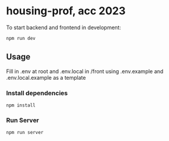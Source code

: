 # housing-prof, acc 2023

To start backend and frontend in development:

```bash
npm run dev
```

## Usage

Fill in .env at root and .env.local in /front using .env.example and .env.local.example as a template

### Install dependencies

```
npm install
```

### Run Server

```
npm run server
```
